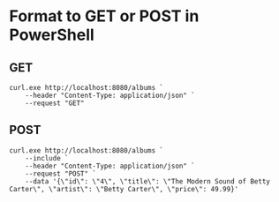 # Format to GET or POST in PowerShell
## GET

```
curl.exe http://localhost:8080/albums `
    --header "Content-Type: application/json" `
    --request "GET"
```
## POST

``` 
curl.exe http://localhost:8080/albums `
    --include `
    --header "Content-Type: application/json" `
    --request "POST" `
    --data '{\"id\": \"4\", \"title\": \"The Modern Sound of Betty Carter\", \"artist\": \"Betty Carter\", \"price\": 49.99}'
```